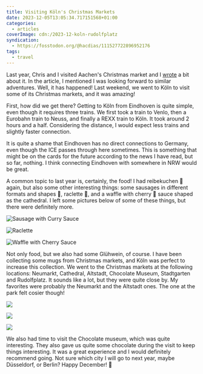 ```yaml
---
title: Visiting Köln's Christmas Markets
date: 2023-12-05T13:05:34.717151568+01:00
categories:
  - articles
coverImage: cdn:/2023-12-koln-rudolfplatz
syndication:
  - https://fosstodon.org/@hacdias/111527722896952176
tags:
  - travel
---
```


Last year, Chris and I visited Aachen's Christmas market and I [wrote](/2022/12/22/aachen-weihnachtsmarkt/) a bit about it. In the article, I mentioned I was looking forward to similar adventures. Well, it has happened! Last weekend, we went to Köln to visit some of its Christmas markets, and it was amazing!

<!--more-->

First, how did we get there? Getting to Köln from Eindhoven is quite simple, even though it requires three trains. We first took a train to Venlo, then a Eurobahn train to Neuss, and finally a REXX train to Köln. It took around 2 hours and a half. Considering the distance, I would expect less trains and slightly faster connection.

It is quite a shame that Eindhoven has no direct connections to Germany, even though the ICE passes through here sometimes. This is something that might be on the cards for the future according to the news I have read, but so far, nothing. I think connecting Eindhoven with somewhere in NRW would be great.

A common topic to last year is, certainly, the food! I had reibekuchen 🥔 again, but also some other interesting things: some sausages in different formats and shapes 🌭, raclette 🧀, and a waffle with cherry 🍒 sauce shaped as the cathedral. I left some pictures below of some of these things, but there were definitely more.

<div class='fg fw' style='grid-template-columns: repeat(3, 1fr);'>

![](cdn:/2023-12-koln-christmas-food-01 "Sausage with Curry Sauce")

![](cdn:/2023-12-koln-christmas-food-02 "Raclette")

![](cdn:/2023-12-koln-christmas-food-03 "Waffle with Cherry Sauce")

</div>

Not only food, but we also had some Glühwein, of course. I have been collecting some mugs from Christmas markets, and Köln was perfect to increase this collection. We went to the Christmas markets at the following locations: Neumarkt, Cathedral, Altstadt, Chocolate Museum, Stadtgarten and Rudolfplatz. It sounds like a lot, but they were quite close by. My favorites were probably the Neumarkt and the Altstadt ones. The one at the park felt cosier though!

<div class='fg fw' style='grid-template-columns: repeat(3, 1fr);'>

![](cdn:/2023-12-koln-christmas-markets-02)

![](cdn:/2023-12-koln-christmas-markets-03)

![](cdn:/2023-12-koln-christmas-markets-01)

</div>

We also had time to visit the Chocolate museum, which was quite interesting. They also gave us quite some chocolate during the visit to keep things interesting. It was a great experience and I would definitely recommend going. Not sure which city I will go to next year, maybe Düsseldorf, or Berlin? Happy December! 🎄
